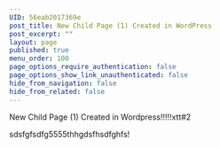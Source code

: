 ```yaml
---
UID: 56eab2017369e
post_title: New Child Page (1) Created in WordPress
post_excerpt: ""
layout: page
published: true
menu_order: 100
page_options_require_authentication: false
page_options_show_link_unauthenticated: false
hide_from_navigation: false
hide_from_related: false
---
```

New Child Page (1) Created in Wordpress!!!!!xtt#2

sdsfgfsdfg5555thhgdsfhsdfghfs!